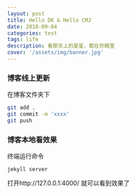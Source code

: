 ```yaml
---
layout: post
title: Hello DK & Hello CMJ
date: 2018-09-04
categories: test
tags: life
description: 看那天上的星星，都在你眼里
cover: '/assets/img/banner.jpg'
---
```


### 博客线上更新

在博客文件夹下

```bash
git add .
git commit -m 'xxxx'
git push
```

### 博客本地看效果

终端运行命令

```
jekyll server
```

打开http://127.0.0.1:4000/
就可以看到效果了

